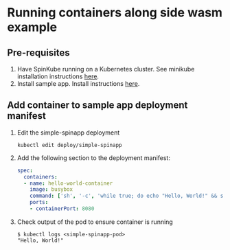 # Running containers along side wasm example

## Pre-requisites

1. Have SpinKube running on a Kubernetes cluster. See minikube installation instructions [here](../minikube-setup/README.md).
2. Install sample app. Install instructions [here](../minikube-setup/README.md#install-sample-application).

## Add container to sample app deployment manifest

1. Edit the simple-spinapp deployment

   ```console
   kubectl edit deploy/simple-spinapp
   ```

2. Add the following section to the deployment manifest:

   ```yaml
   spec:
     containers:
     - name: hello-world-container
       image: busybox
       command: ['sh', '-c', 'while true; do echo "Hello, World!" && sleep 3600; done']
       ports:
       - containerPort: 8080
   ```

3. Check output of the pod to ensure container is running

   ```console
   $ kubectl logs <simple-spinapp-pod>
   "Hello, World!"
   ```
